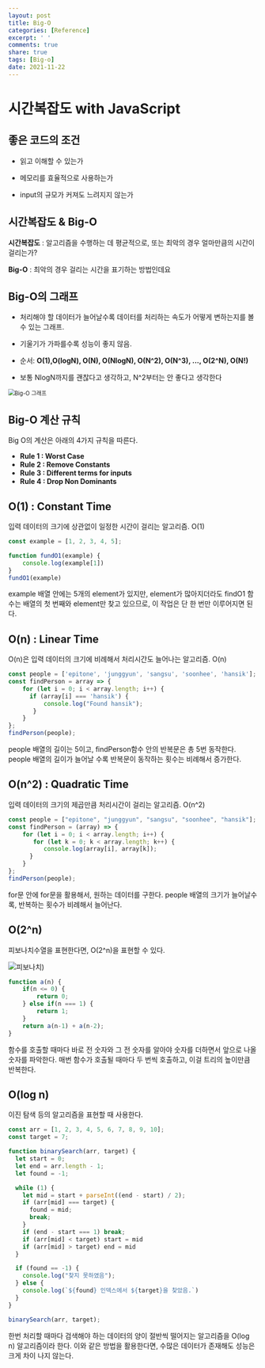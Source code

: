 ```yaml
---
layout: post
title: Big-O
categories: [Reference]
excerpt: ' '
comments: true
share: true
tags: [Big-o]
date: 2021-11-22
---
```


# 시간복잡도 with JavaScript

## 좋은 코드의 조건

- 읽고 이해할 수 있는가

- 메모리를 효율적으로 사용하는가

- input의 규모가 커져도 느려지지 않는가

## 시간복잡도 & Big-O

**시간복잡도** : 알고리즘을 수행하는 데 평균적으로, 또는 최악의 경우 얼마만큼의 시간이 걸리는가?

**Big-O** :  최악의 경우 걸리는 시간을 표기하는 방법인데요

## Big-O의 그래프

- 처리해야 할 데이터가 늘어날수록 데이터를 처리하는 속도가 어떻게 변하는지를 볼 수 있는 그래프. 

- 기울기가 가파를수록 성능이 좋지 않음.

- 순서: **O(1),O(logN), O(N), O(NlogN), O(N^2), O(N^3), ..., O(2^N), O(N!)**

- 보통 NlogN까지를 괜찮다고 생각하고, N^2부터는 안 좋다고 생각한다

<img src="https://user-images.githubusercontent.com/70184893/142876846-e7e91576-7486-416f-81d9-1432f67048aa.png" alt="Big-O 그래프" style="zoom: 80%;" />



<br>

## Big-O 계산 규칙

Big O의 계산은 아래의 4가지 규칙을 따른다.

- **Rule 1 : Worst Case**
- **Rule 2 : Remove Constants**
- **Rule 3 : Different terms for inputs**
- **Rule 4 : Drop Non Dominants**



##  O(1) : Constant Time

입력 데이터의 크기에 상관없이 일정한 시간이 걸리는 알고리즘. O(1)

```javascript
const example = [1, 2, 3, 4, 5];

function fundO1(example) {
    console.log(example[1])
}
fundO1(example)
```

example 배열 안에는 5개의 element가 있지만, element가 많아지더라도 findO1 함수는 배열의 첫 번째와 element만 찾고 있으므로, 이 작업은 단 한 번만 이루어지면 된다. 



## O(n) : Linear Time

O(n)은 입력 데이터의 크기에 비례해서 처리시간도 늘어나는 알고리즘. O(n)

```javascript
const people = ['epitone', 'junggyun', 'sangsu', 'soonhee', 'hansik']; 
const findPerson = array => { 
    for (let i = 0; i < array.length; i++) { 
      if (array[i] === 'hansik') { 
          console.log("Found hansik"); 
       } 
    } 
}; 
findPerson(people);
```

people 배열의 길이는 5이고, findPerson함수 안의 반복문은 총 5번 동작한다. people 배열의 길이가 늘어날 수록 반복문이 동작하는 횟수는 비례해서 증가한다. 



## **O(n^2) : Quadratic Time**

입력 데이터의 크기의 제곱만큼 처리시간이 걸리는 알고리즘. O(n^2)

```javascript
const people = ["epitone", "junggyun", "sangsu", "soonhee", "hansik"]; 
const findPerson = (array) => { 
    for (let i = 0; i < array.length; i++) { 
       for (let k = 0; k < array.length; k++) { 
          console.log(array[i], array[k]); 
      } 
    } 
}; 
findPerson(people);
```

for문 안에 for문을 활용해서, 원하는 데이터를 구한다. people 배열의 크기가 늘어날수록, 반복하는 횟수가 비례해서 늘어난다. 



## O(2^n)

피보나치수열을 표현한다면, O(2^n)을 표현할 수 있다.

![피보나치)](https://user-images.githubusercontent.com/70184893/142880531-c5109707-57ed-48d9-957b-71b412c94e14.png)

```javascript
function a(n) { 
    if(n <= 0) { 
        return 0; 
    } else if(n === 1) { 
        return 1; 
    } 
    return a(n-1) + a(n-2); 
}
```

함수를 호출할 때마다 바로 전 숫자와 그 전 숫자를 알아야 숫자를 더하면서 앞으로 나올 숫자를 파악한다.  매번 함수가 호출될 때마다 두 번씩 호출하고, 이걸 트리의 높이만큼 반복한다.

## O(log n)

이진 탐색 등의 알고리즘을 표현할 때 사용한다.

```javascript
const arr = [1, 2, 3, 4, 5, 6, 7, 8, 9, 10];
const target = 7; 

function binarySearch(arr, target) {
  let start = 0;
  let end = arr.length - 1;
  let found = -1;

  while (1) {
    let mid = start + parseInt((end - start) / 2);
    if (arr[mid] === target) {
      found = mid;
      break;
    }
    if (end - start === 1) break;
    if (arr[mid] < target) start = mid
    if (arr[mid] > target) end = mid
  }

  if (found == -1) {
    console.log("찾지 못하였음");
  } else {
    console.log(`${found} 인덱스에서 ${target}을 찾았음.`)
  }
}

binarySearch(arr, target);
```

한번 처리할 때마다 검색해야 하는 데이터의 양이 절반씩 떨어지는 알고리즘을 O(log n) 알고리즘이라 한다. 이와 같은 방법을 활용한다면, 수많은 데이터가 존재해도 성능은 크게 차이 나지 않는다.

